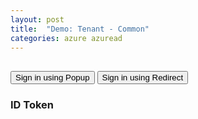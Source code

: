 ```yaml
---
layout: post
title:  "Demo: Tenant - Common"
categories: azure azuread
---
```


<script src="{{ site.url }}/assets/js/msal.js"></script>

<!-- importing app scripts | load order is important -->
<script>

// Config object to be passed to Msal on creation
const msalConfig = {
  auth: {
    clientId: "30c60551-9997-44c6-a692-4f84eebaa10c",
    authority: "https://login.microsoftonline.com/common",
    redirectUri: "{{ site.url }}/azure/azuread/Demo-Tenant-Common.html",
  },
  cache: {
    cacheLocation: "sessionStorage", // This configures where your cache will be stored
    storeAuthStateInCookie: false, // Set this to "true" if you are having issues on IE11 or Edge
    forceRefresh: false // Set this to "true" to skip a cached token and go to the server to get a new
  }
};

// Add here scopes for id token to be used at MS Identity Platform endpoints.
const loginRequest = {
  scopes: ["openid", "profile", "email", "User.Read"],
  prompt: 'select_account'
};

</script>
<script type="text/javascript" src="{{ site.url }}/assets/js/ui.js"></script>  
<script type="text/javascript" src="{{ site.url }}/assets/js/auth.js"></script>
<script type="text/javascript" src="{{ site.url }}/assets/js/graphConfig.js"></script>
<script type="text/javascript" src="{{ site.url }}/assets/js/graph.js"></script>

<h2 id="WelcomeMessage"></h2>
<div>
  <button id="SignInPopup" onclick="signIn(this.id)">Sign in using Popup</button>
  <button id="SignInRedirect" onclick="signIn(this.id)">Sign in using Redirect</button>
  <button id="SignOut" onclick="signOut(this.id)" style="display:none">Sign out</button>
</div>


### ID Token
<pre><code id="IdToken"></code></pre>

<!-- ### Access Token
<pre><code id="AccessToken"></code></pre> -->
